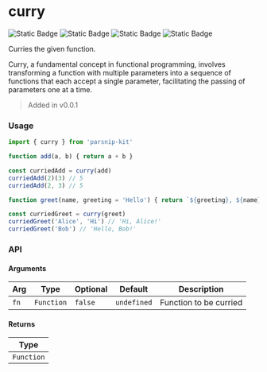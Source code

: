 # curry
![Static Badge](https://img.shields.io/badge/Statement%20Coverage-100.00%-brightgreen) ![Static Badge](https://img.shields.io/badge/Branch%20Coverage-100.00%-brightgreen) ![Static Badge](https://img.shields.io/badge/Function%20Coverage-100.00%-brightgreen) ![Static Badge](https://img.shields.io/badge/Line%20Coverage-100.00%-brightgreen)
      
Curries the given function.

Curry, a fundamental concept in functional programming, involves transforming a function with multiple parameters into a sequence of functions that each accept a single parameter, facilitating the passing of parameters one at a time.

> Added in v0.0.1



### Usage

```typescript
import { curry } from 'parsnip-kit'

function add(a, b) { return a + b }

const curriedAdd = curry(add)
curriedAdd(2)(3) // 5
curriedAdd(2, 3) // 5

function greet(name, greeting = 'Hello') { return `${greeting}, ${name}!` }

const curriedGreet = curry(greet)
curriedGreet('Alice', 'Hi') // 'Hi, Alice!'
curriedGreet('Bob') // 'Hello, Bob!'
```



### API

#### Arguments

| Arg | Type | Optional | Default | Description |
| --- | --- | --- | --- | --- |
| `fn` | `Function` | `false` | `undefined` | Function to be curried |

#### Returns

| Type |
| ---  |
| `Function`  |